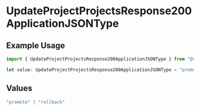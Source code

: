 # UpdateProjectProjectsResponse200ApplicationJSONType

## Example Usage

```typescript
import { UpdateProjectProjectsResponse200ApplicationJSONType } from "@vercel/sdk/models/updateprojectop.js";

let value: UpdateProjectProjectsResponse200ApplicationJSONType = "promote";
```

## Values

```typescript
"promote" | "rollback"
```